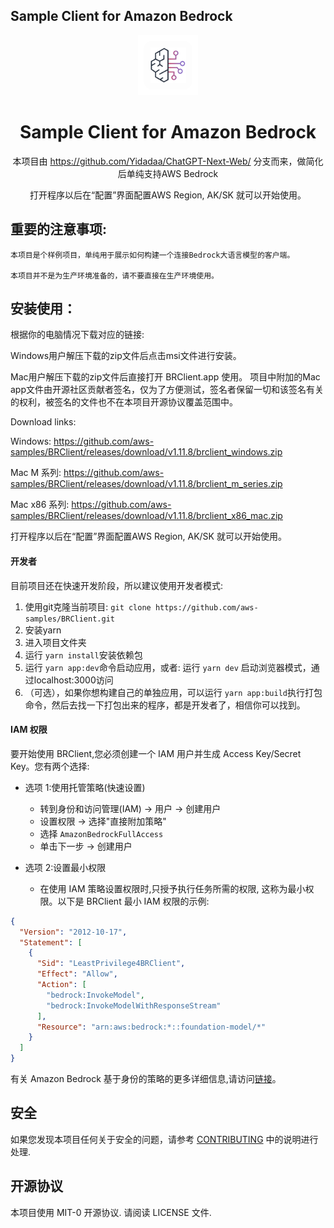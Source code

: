 ## Sample Client for Amazon Bedrock



<div align="center">
<img src="./public/logo.png" alt="icon" width="96" height="96" />

<h1 align="center">Sample Client for Amazon Bedrock</h1>

本项目由 https://github.com/Yidadaa/ChatGPT-Next-Web/ 分支而来，做简化后单纯支持AWS Bedrock

打开程序以后在“配置”界面配置AWS Region, AK/SK 就可以开始使用。

</div>

## 重要的注意事项:
```
本项目是个样例项目，单纯用于展示如何构建一个连接Bedrock大语言模型的客户端。

本项目并不是为生产环境准备的，请不要直接在生产环境使用。
```


## 安装使用：

根据你的电脑情况下载对应的链接:

Windows用户解压下载的zip文件后点击msi文件进行安装。

Mac用户解压下载的zip文件后直接打开 BRClient.app 使用。
项目中附加的Mac app文件由开源社区贡献者签名，仅为了方便测试，签名者保留一切和该签名有关的权利，被签名的文件也不在本项目开源协议覆盖范围中。

Download links:

Windows:
https://github.com/aws-samples/BRClient/releases/download/v1.11.8/brclient_windows.zip


Mac M 系列:
https://github.com/aws-samples/BRClient/releases/download/v1.11.8/brclient_m_series.zip


Mac x86 系列:
https://github.com/aws-samples/BRClient/releases/download/v1.11.8/brclient_x86_mac.zip


打开程序以后在“配置”界面配置AWS Region, AK/SK 就可以开始使用。

#### 开发者

目前项目还在快速开发阶段，所以建议使用开发者模式:

1. 使用git克隆当前项目: `git clone https://github.com/aws-samples/BRClient.git`
2. 安装yarn
3. 进入项目文件夹
4. 运行 `yarn install`安装依赖包
5. 运行 `yarn app:dev`命令启动应用，或者:   运行 `yarn dev` 启动浏览器模式，通过localhost:3000访问
6. （可选），如果你想构建自己的单独应用，可以运行 `yarn app:build`执行打包命令，然后去找一下打包出来的程序，都是开发者了，相信你可以找到。

#### IAM 权限

要开始使用 BRClient,您必须创建一个 IAM 用户并生成 Access Key/Secret Key。您有两个选择:

* 选项 1:使用托管策略(快速设置)
  - 转到身份和访问管理(IAM) -> 用户 -> 创建用户
  - 设置权限 -> 选择"直接附加策略"
  - 选择 `AmazonBedrockFullAccess`
  - 单击下一步 -> 创建用户

* 选项 2:设置最小权限
  - 在使用 IAM 策略设置权限时,只授予执行任务所需的权限, 这称为最小权限。以下是 BRClient 最小 IAM 权限的示例:

```json
{
  "Version": "2012-10-17",
  "Statement": [
    {
      "Sid": "LeastPrivilege4BRClient",
      "Effect": "Allow",
      "Action": [
        "bedrock:InvokeModel",
        "bedrock:InvokeModelWithResponseStream"
      ],
      "Resource": "arn:aws:bedrock:*::foundation-model/*"
    }
  ]
}
```

有关 Amazon Bedrock 基于身份的策略的更多详细信息,请访问[链接](https://docs.aws.amazon.com/bedrock/latest/userguide/security_iam_id-based-policy-examples.html)。


## 安全

如果您发现本项目任何关于安全的问题，请参考 [CONTRIBUTING](CONTRIBUTING.md#security-issue-notifications) 中的说明进行处理.

## 开源协议

本项目使用 MIT-0 开源协议. 请阅读 LICENSE 文件.


